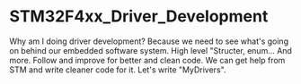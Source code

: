# STM32F4xx_Driver_Development
Why am I doing driver development? Because we need to see what's going on behind our embedded software system.
High level "Structer, enum... And more. 
Follow and improve for better and clean code.
We can get help from STM and write cleaner code for it. Let's write "MyDrivers".
